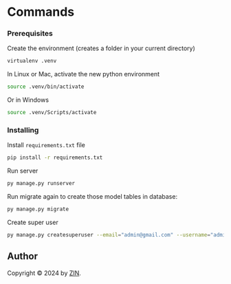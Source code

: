 # Commands

### Prerequisites

Create the environment (creates a folder in your current directory)

```bash
virtualenv .venv
```

In Linux or Mac, activate the new python environment

```bash
source .venv/bin/activate
```

Or in Windows

```bash
source .venv/Scripts/activate
```

### Installing

Install `requirements.txt` file

```bash
pip install -r requirements.txt
```

Run server

```bash
py manage.py runserver
```

Run migrate again to create those model tables in database:

```bash
py manage.py migrate
```

Create super user

```bash
py manage.py createsuperuser --email="admin@gmail.com" --username="admin"
```

## Author

Copyright &copy; 2024 by [ZIN](http://www.github.com/losertowinner).
